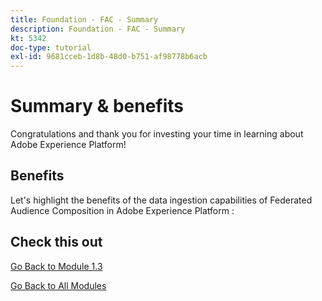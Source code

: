 ```yaml
---
title: Foundation - FAC - Summary
description: Foundation - FAC - Summary
kt: 5342
doc-type: tutorial
exl-id: 9681cceb-1d8b-48d0-b751-af98778b6acb
---
```

# Summary & benefits

Congratulations and thank you for investing your time in learning about Adobe Experience Platform! 

## Benefits

Let's highlight the benefits of the data ingestion capabilities of Federated Audience Composition in Adobe Experience Platform :


## Check this out

[Go Back to Module 1.3](./fac.md)

[Go Back to All Modules](../../../overview.md)
